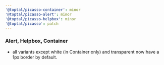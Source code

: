 ```yaml
---
'@toptal/picasso-container': minor
'@toptal/picasso-alert': minor
'@toptal/picasso-helpbox': minor
'@toptal/picasso': patch
---
```


### Alert, Helpbox, Container

- all variants except white (in Container only) and transparent now have a 1px border by default.
